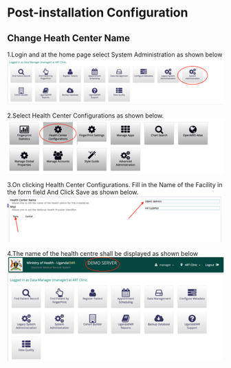 # Post-installation Configuration

## Change Heath Center Name

1.Login and at the home page select System Administration as shown below ![System Administration](../assets/system_administration.png)

2.Select Health Center Configurations as shown below. ![Health Center Configuration](../assets/health_center_configurations.png)

3.On clicking Health Center Configurations. Fill in the Name of the Facility in the form field And Click Save as shown below. ![Health Centre Name](../assets/health_centre_name.png)

4.The name of the health centre shall be displayed as shown below ![Health Centre Name Display](../assets/health_centre_name_displayed.png)

